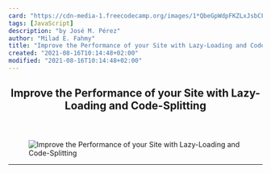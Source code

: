 ```yaml
---
card: "https://cdn-media-1.freecodecamp.org/images/1*QbeGpWdpFKZLxJsbCFVfjw.jpeg"
tags: [JavaScript]
description: "by José M. Pérez"
author: "Milad E. Fahmy"
title: "Improve the Performance of your Site with Lazy-Loading and Code-Splitting"
created: "2021-08-16T10:14:48+02:00"
modified: "2021-08-16T10:14:48+02:00"
---
```

<div class="site-wrapper">
<main id="site-main" class="site-main outer">
<div class="inner">
<article class="post-full post tag-javascript tag-react tag-software-development tag-web-development tag-web-design ">
<header class="post-full-header">
<h1 class="post-full-title">Improve the Performance of your Site with Lazy-Loading and Code-Splitting</h1>
</header>
<figure class="post-full-image">
<picture>
<source media="(max-width: 700px)" sizes="1px" srcset="data:image/gif;base64,R0lGODlhAQABAIAAAAAAAP///yH5BAEAAAAALAAAAAABAAEAAAIBRAA7 1w">
<source media="(min-width: 701px)" sizes="(max-width: 800px) 400px,
(max-width: 1170px) 700px,
1400px" srcset="https://cdn-media-1.freecodecamp.org/images/1*QbeGpWdpFKZLxJsbCFVfjw.jpeg 300w,
https://cdn-media-1.freecodecamp.org/images/1*QbeGpWdpFKZLxJsbCFVfjw.jpeg 600w,
https://cdn-media-1.freecodecamp.org/images/1*QbeGpWdpFKZLxJsbCFVfjw.jpeg 1000w,
https://cdn-media-1.freecodecamp.org/images/1*QbeGpWdpFKZLxJsbCFVfjw.jpeg 2000w">
<img onerror="this.style.display='none'" src="https://cdn-media-1.freecodecamp.org/images/1*QbeGpWdpFKZLxJsbCFVfjw.jpeg" alt="Improve the Performance of your Site with Lazy-Loading and Code-Splitting">
</picture>
</figure>
<section class="post-full-content">
<div class="post-content medium-migrated-article">
</div>
<hr>
</section>
</article>
</div>
</main>
</div>
<!-- Google Tag Manager (noscript) -->
<!-- End Google Tag Manager (noscript) -->

